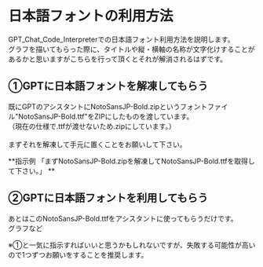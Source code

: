 # 日本語フォントの利用方法

GPT_Chat_Code_Interpreterでの日本語フォント利用方法を説明します。<br>
グラフを描いてもらった際に、タイトルや縦・横軸の名称が文字化けすることがあるかと思いますがこちらを行って頂くとそれが解消されるはずです。
<br>

## ①GPTに日本語フォントを解凍してもらう

既にGPTのアシスタントにNotoSansJP-Bold.zipというフォントファイル"NotoSansJP-Bold.ttf"をZIPにしたものを渡しています。<br>
（現在の仕様で.ttfが渡せないため.zipにしています。）
<br><br>
まずそれを解凍して手元に置くことをお願いして下さい。


**指示例 「まずNotoSansJP-Bold.zipを解凍してNotoSansJP-Bold.ttfを取得して下さい。」 **

## ②GPTに日本語フォントを利用してもらう
あとはこのNotoSansJP-Bold.ttfをアシスタントに使ってもらうだけです。<br>
グラフなど


※①と一気に指示すればいいと思うかもしれないですが、失敗する可能性が高いので1つずつお願いをすることを推奨します。
